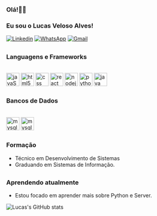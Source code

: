 
### Olá!👋🏽

### Eu sou o Lucas Veloso Alves!
[![Linkedin](https://img.shields.io/badge/LinkedIn-0077B5?style=for-the-badge&logo=linkedin&logoColor=white)](https://www.linkedin.com/in/lucas-veloso-alves-70a2a3219/)
[![WhatsApp](https://img.shields.io/badge/WhatsApp-25D366?style=for-the-badge&logo=whatsapp&logoColor=white)](https://api.whatsapp.com/send?phone=5571996579989)
[![Gmail](https://img.shields.io/badge/Gmail-D14836?style=for-the-badge&logo=gmail&logoColor=white)](mailto:lucasvalves98@gmail.com)

##
### Languagens e Frameworks
<div style="display:inline_block" ><br/>
  <img align="center" alt="javaScript5" heigth="30" width="35" src="https://cdn.jsdelivr.net/gh/devicons/devicon/icons/javascript/javascript-plain.svg" >
  <img align="center" alt="html5" heigth="25" width="35" src="https://cdn.jsdelivr.net/gh/devicons/devicon/icons/html5/html5-original.svg" >
  <img align="center" alt="css" heigth="30" width="35" src="https://cdn.jsdelivr.net/gh/devicons/devicon/icons/css3/css3-original.svg" >
  <img align="center" alt="react" heigth="30" width="35" src="https://cdn.jsdelivr.net/gh/devicons/devicon/icons/react/react-original.svg" />
  <img align="center" alt="nodejs" heigth="30" width="35" src="https://cdn.jsdelivr.net/gh/devicons/devicon/icons/nodejs/nodejs-original.svg" >
  <img align="center" alt="python" heigth="30" width="35" src="https://cdn.jsdelivr.net/gh/devicons/devicon/icons/python/python-original.svg" >
  <img align="center" alt="java" heigth="30" width="35" src="https://cdn.jsdelivr.net/gh/devicons/devicon/icons/java/java-original.svg" >

</div>


##
### Bancos de Dados

<div style="display:inline_block" ><br/>
  <img align="center" alt="mysql" heigth="30" width="35" src="https://cdn.jsdelivr.net/gh/devicons/devicon/icons/mysql/mysql-original.svg" >
  <img align="center" alt="mysql" heigth="30" width="35"; src="https://cdn.jsdelivr.net/gh/devicons/devicon/icons/mongodb/mongodb-original.svg" >
</div>


##
### Formação

- Técnico em Desenvolvimento de Sistemas
- Graduando em Sistemas de Informação.


##
### Aprendendo atualmente

- Estou focado em aprender mais sobre Python e Server.



![Lucas's GitHub stats](https://github-readme-stats.vercel.app/api?username=Lucasvalves&show_icons=true&theme=transparent)

